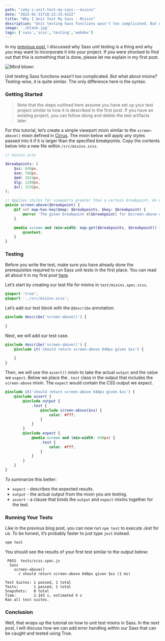 ```yaml
---
path: "/why-i-unit-test-my-sass---mixins"
date: "2022-01-31T18:22:33.422Z"
title: "Why I Unit Test My Sass - Mixins"
description: "Unit testing Sass functions wasn't too complicated. But what about mixins? Testing-wise, it is quite similar. The only difference here is the syntax."
image: './blank.jpg'
tags: ['sass','scss','testing','webdev']
---
```


In my [previous post](https://dev.to/spiderpig86/why-i-unit-test-my-sass-functions-37l8), I discussed why Sass unit testing is a thing and why you may want to incorporate it into your project. If you were shocked to find out that this is something that is done, please let me explain in my first post.

![Mind blown](https://media0.giphy.com/media/Z5HVfEvnxr67u/giphy.gif)

Unit testing Sass functions wasn’t too complicated. But what about mixins? Testing-wise, it is quite similar. The only difference here is the syntax.

### Getting Started

> Note that the steps outlined here assume you have set up your test project similar to how it is described in the first post. If you have an existing project, you can follow along and delete the test artifacts later.

For this tutorial, let’s create a simple viewport mixin similar to the `screen-above()` mixin defined in [Cirrus](https://github.com/Spiderpig86/Cirrus). The mixin below will apply any styles passed into it if it is larger than the specified breakpoints. Copy the contents below into a new file within `/src/mixins.scss`.

```scss
// mixins.scss

$breakpoints: (
    $xs: 640px,
    $sm: 768px,
    $md: 1024px,
    $lg: 1280px,
    $xl: 1536px,
);

// Applies styles for viewports greater than a certain breakpoint. An error is thrown if the breakpoint does not exist.
@mixin screen-above($breakpoint) {
    @if not map-has-key($map: $breakpoints, $key: $breakpoint) {
        @error 'The given breakpoint #{$breakpoint} for @screen-above does not exist.';
    }

    @media screen and (min-width: map-get($breakpoints, $breakpoint)) {
        @content;
    }
}
```

### Testing

Before you write the test, make sure you have already done the prerequisites required to run Sass unit tests in the first place. You can read all about it in my first post [here](https://dev.to/spiderpig86/why-i-unit-test-my-sass-functions-37l8).

Let’s start by creating our test file for mixins in `test/mixins.spec.scss`.

```scss
@import 'true';
@import '../src/mixins.scss';
```

Let’s add our test block with the `@describe` annotation.

```scss
@include describe('screen-above()') {
    
}
```

 Next, we will add our test case.

```scss
@include describe('screen-above()') {
    @include it('should return screen-above 640px given $xs') {
        
    }
}
```

Then, we will use the `assert()` mixin to take the actual `output` and the value we `expect`. Below we place the `.test` class in the output that includes the `screen-above` mixin. The `expect` would contain the CSS output we expect.

```scss
@include it('should return screen-above 640px given $xs') {
    @include assert {
        @include output {
            .test {
                @include screen-above($xs) {
                    color: #fff;
                }
            }
        }
        @include expect {
            @media screen and (min-width: 640px) {
                .test {
                    color: #fff;
                }
            }
        }
    }
}
```

To summarize this better:

* `expect` - describes the expected results.
* `output` - the actual output from the mixin you are testing.
* `assert` - a clause that binds the `output` and `expect` mixins together for the test.

### Running Your Tests

Like in the previous blog post, you can now run `npm test` to execute Jest for us. To be honest, it’s probably faster to just type `jest` instead.

```sh
npm test
```

You should see the results of your first test similar to the output below:

```
 PASS  tests/scss.spec.js
  Sass
    screen-above()
      √ should return screen-above 640px given $xs (1 ms)

Test Suites: 1 passed, 1 total
Tests:       1 passed, 1 total
Snapshots:   0 total
Time:        2.143 s, estimated 4 s
Ran all test suites.
```

### Conclusion

Well, that wraps up the tutorial on how to unit test mixins in Sass. In the next post, I will discuss how we can add error handling within our Sass that can be caught and tested using True.
